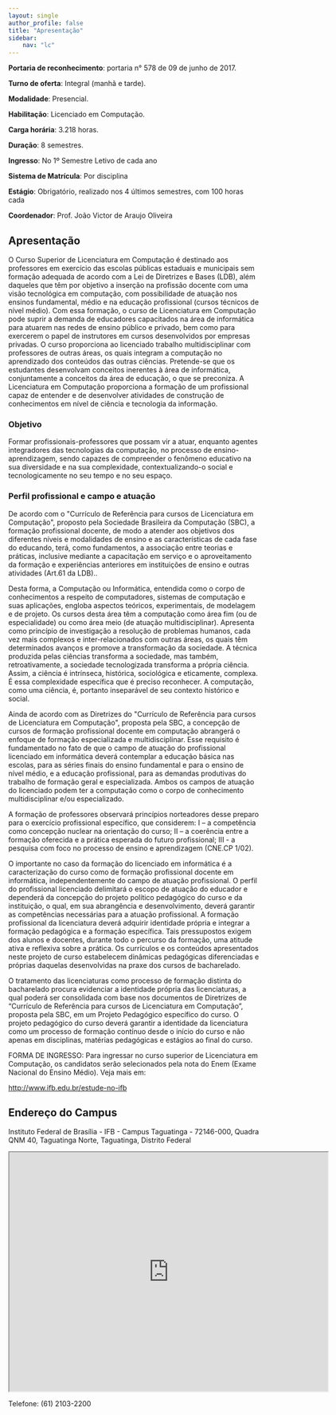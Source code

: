 ```yaml
---
layout: single
author_profile: false
title: "Apresentação"
sidebar:
    nav: "lc"
---
```


**Portaria de reconhecimento**: portaria n° 578 de 09 de junho de 2017.

**Turno de oferta**: Integral (manhã e tarde).

**Modalidade**: Presencial.

**Habilitação**: Licenciado em Computação.

**Carga horária**: 3.218 horas.

**Duração**: 8 semestres.

**Ingresso**: No 1º Semestre Letivo de cada ano

**Sistema de Matrícula**: Por disciplina

**Estágio**: Obrigatório, realizado nos 4 últimos semestres, com 100 horas cada

**Coordenador**: Prof. João Victor de Araujo Oliveira

## Apresentação 

O Curso Superior de Licenciatura em Computação é destinado aos professores em exercício das escolas públicas estaduais e municipais sem formação adequada de acordo com a Lei de Diretrizes e Bases (LDB), além daqueles que têm por objetivo a inserção na profissão docente com uma visão tecnológica em computação, com possibilidade de atuação nos ensinos fundamental, médio e na educação profissional (cursos técnicos de nível médio). Com essa formação, o curso de Licenciatura em Computação pode suprir a demanda de educadores capacitados na área de informática para atuarem nas redes de ensino público e privado, bem como para exercerem o papel de instrutores em cursos desenvolvidos por empresas privadas. O curso proporciona ao licenciado trabalho multidisciplinar com professores de outras áreas, os quais integram a computação no aprendizado dos conteúdos das outras ciências. Pretende-se que os estudantes desenvolvam conceitos inerentes à área de informática, conjuntamente a conceitos da área de educação, o que se preconiza. A Licenciatura em Computação proporciona a formação de um profissional capaz de entender e de desenvolver atividades de construção de conhecimentos em nível de ciência e tecnologia da informação.

### Objetivo ###

Formar profissionais-professores que possam vir a atuar, enquanto agentes integradores das tecnologias da computação, no processo de ensino-aprendizagem, sendo capazes de compreender o fenômeno educativo na sua diversidade e na sua complexidade, contextualizando-o social e tecnologicamente no seu tempo e no seu espaço.

### Perfil profissional e campo e atuação ###

De acordo com o "Currículo de Referência para cursos de Licenciatura em Computação", proposto pela Sociedade Brasileira da Computação (SBC), a formação profissional docente, de modo a atender aos objetivos dos diferentes níveis e modalidades de ensino e as características de cada fase do educando, terá, como fundamentos, a associação entre teorias e práticas, inclusive mediante a capacitação em serviço e o aproveitamento da formação e experiências anteriores em instituições de ensino e outras atividades (Art.61 da LDB)..

Desta forma, a Computação ou Informática, entendida como o corpo de conhecimentos a respeito de computadores, sistemas de computação e suas aplicações, engloba aspectos teóricos, experimentais, de modelagem e de projeto. Os cursos desta área têm a computação como área fim (ou de especialidade) ou como área meio (de atuação multidisciplinar). Apresenta como princípio de investigação a resolução de problemas humanos, cada vez mais complexos e inter-relacionados com outras áreas, os quais têm determinados avanços e promove a transformação da sociedade. A técnica produzida pelas ciências transforma a sociedade, mas também, retroativamente, a sociedade tecnologizada transforma a própria ciência. Assim, a ciência é intrínseca, histórica, sociológica e eticamente, complexa. É essa complexidade específica que é preciso reconhecer. A computação, como uma ciência, é, portanto inseparável de seu contexto histórico e social.

Ainda de acordo com as Diretrizes do "Currículo de Referência para cursos de Licenciatura em Computação", proposta pela SBC, a concepção de cursos de formação profissional docente em computação abrangerá o enfoque de formação especializada e multidisciplinar. Esse requisito é fundamentado no fato de que o campo de atuação do profissional licenciado em informática deverá contemplar a educação básica nas escolas, para as séries finais do ensino fundamental e para o ensino de nível médio, e a educação profissional, para as demandas produtivas do trabalho de formação geral e especializada. Ambos os campos de atuação do licenciado podem ter a computação como o corpo de conhecimento multidisciplinar e/ou especializado.

A formação de professores observará princípios norteadores desse preparo para o exercício profissional específico, que considerem: I – a competência como concepção nuclear na orientação do curso; II – a coerência entre a formação oferecida e a prática esperada do futuro profissional; III - a pesquisa com foco no processo de ensino e aprendizagem (CNE.CP 1/02).

O importante no caso da formação do licenciado em informática é a caracterização do curso como de formação profissional docente em informática, independentemente do campo de atuação profissional. O perfil do profissional licenciado delimitará o escopo de atuação do educador e dependerá da concepção do projeto político pedagógico do curso e da instituição, o qual, em sua abrangência e desenvolvimento, deverá garantir as competências necessárias para a atuação profissional. A formação profissional da licenciatura deverá adquirir identidade própria e integrar a formação pedagógica e a formação específica. Tais pressupostos exigem dos alunos e docentes, durante todo o percurso da formação, uma atitude ativa e reflexiva sobre a prática. Os currículos e os conteúdos apresentados neste projeto de curso estabelecem dinâmicas pedagógicas diferenciadas e próprias daquelas desenvolvidas na praxe dos cursos de bacharelado.

O tratamento das licenciaturas como processo de formação distinta do bacharelado procura evidenciar a identidade própria das licenciaturas, a qual poderá ser consolidada com base nos documentos de Diretrizes de “Currículo de Referência para cursos de Licenciatura em Computação”, proposta pela SBC, em um Projeto Pedagógico específico do curso. O projeto pedagógico do curso deverá garantir a identidade da licenciatura como um processo de formação contínuo desde o início do curso e não apenas em disciplinas, matérias pedagógicas e estágios ao final do curso.

FORMA DE INGRESSO: Para ingressar no curso superior de Licenciatura em Computação, os candidatos serão selecionados pela nota do Enem (Exame Nacional do Ensino Médio). Veja mais em:

http://www.ifb.edu.br/estude-no-ifb

 

## Endereço do Campus

Instituto Federal de Brasília - IFB - Campus Taguatinga - 72146-000, Quadra QNM 40, Taguatinga Norte, Taguatinga, Distrito Federal

<iframe src="https://www.google.com/maps/d/embed?mid=1R141gTm6WiVmN9k-LPbhGG3-Ids" width="640" height="480"></iframe>

Telefone: (61) 2103-2200